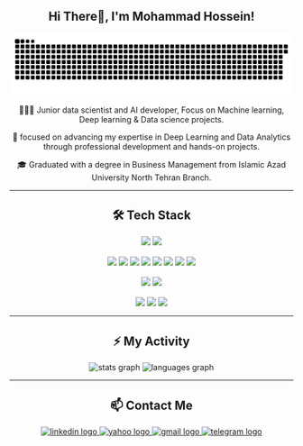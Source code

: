<h2 align=center>Hi There👋, I'm Mohammad Hossein!</h2>
<img src="https://raw.githubusercontent.com/sminerport/snk/output/github-contribution-grid-snake-reverse.svg" />
<div align=center>

👨🏻‍💻 Junior data scientist and AI developer, Focus on Machine learning, Deep learning & Data science projects.

🚀 focused on advancing my expertise in Deep Learning and Data Analytics through professional development and hands-on projects.

🎓 Graduated with a degree in Business Management from Islamic Azad University North Tehran Branch.
</div>

----

<h2 align=center>🛠️ Tech Stack</h2>
<div align=center>
  <img src="https://img.shields.io/badge/python-3670A0?style=for-the-badge&logo=python&logoColor=ffdd54" height="30"/>
  <img src="https://img.shields.io/badge/mysql-4479A1.svg?style=for-the-badge&logo=mysql&logoColor=white" height="30"/>
  <br/>
  <br/>
  <img src="https://img.shields.io/badge/opencv-%23white.svg?style=for-the-badge&logo=opencv&logoColor=white" height="30"/>
  <img src="https://img.shields.io/badge/pandas-%23150458.svg?style=for-the-badge&logo=pandas&logoColor=white" height="30"/>
  <img src="https://img.shields.io/badge/Keras-%23D00000.svg?style=for-the-badge&logo=Keras&logoColor=white" height="30"/>
  <img src="https://img.shields.io/badge/Matplotlib-%23ffffff.svg?style=for-the-badge&logo=Matplotlib&logoColor=black" height="30"/>
  <img src="https://img.shields.io/badge/numpy-%23013243.svg?style=for-the-badge&logo=numpy&logoColor=white" height="30"/>
  <img src="https://img.shields.io/badge/scikit--learn-%23F7931E.svg?style=for-the-badge&logo=scikit-learn&logoColor=white" height="30"/>
  <img src="https://img.shields.io/badge/SciPy-%230C55A5.svg?style=for-the-badge&logo=scipy&logoColor=%white" height="30"/>
  <img src="https://img.shields.io/badge/TensorFlow-%23FF6F00.svg?style=for-the-badge&logo=TensorFlow&logoColor=white" height="30"/>
  <br/>
  <br/>
  <img src="https://img.shields.io/badge/github-%23121011.svg?style=for-the-badge&logo=github&logoColor=white" height="30"/>
  <img src="https://img.shields.io/badge/git-%23F05033.svg?style=for-the-badge&logo=git&logoColor=white" height="30"/>
  <br/>
  <br/>
  <img src="https://img.shields.io/badge/Visual%20Studio%20Code-0078d7.svg?style=for-the-badge&logo=visual-studio-code&logoColor=white" height="30"/>
  <img src="https://img.shields.io/badge/jupyter-%23FA0F00.svg?style=for-the-badge&logo=jupyter&logoColor=white" height="30"/>
  <img src="https://img.shields.io/badge/django-%23092E20.svg?style=for-the-badge&logo=django&logoColor=white" height="30"/>
</div>

----

<h2 align=center>⚡️ My Activity</h2>

<div align="center">
  <img src="https://github-readme-stats.vercel.app/api?username=Mohammad-Hossein-Dalghi&show_icons=true&theme=github_dark" height="150" alt="stats graph"  />
  <img src="https://github-readme-stats.vercel.app/api/top-langs/?username=Mohammad-Hossein-Dalghi&layout=compact&theme=github_dark" height="100" alt="languages graph"  />
</div>

---

<h2 align=center>📫 Contact Me</h2>

<div align="center" id="badges">
  <a href="https://www.linkedin.com/in/mohammad-hossein-dalghi/">
    <img src="https://img.shields.io/badge/linkedin-%230077B5.svg?style=for-the-badge&logo=linkedin&logoColor=white" height="35" alt="linkedin logo"  />
  </a>
  <a href="mailto:mamasi_dl@yahoo.com?subject=Hello%20Mohammad%20Hossein!">
    <img src="https://img.shields.io/badge/Yahoo!-6001D2?style=for-the-badge&logo=Yahoo!&logoColor=white" height="35" alt="yahoo logo"  />
  </a>
  <a href="mailto:mamasi.6638@gmail.com?subject=Hello%20Mohammad%20Hossein!">
    <img src="https://img.shields.io/badge/Gmail-D14836?style=for-the-badge&logo=gmail&logoColor=white" height="35" alt="gmail logo"  />
  </a>
  <a href="https://t.me/mamasi_dl">
    <img src="https://img.shields.io/badge/Telegram-2CA5E0?style=for-the-badge&logo=telegram&logoColor=white" height="35" alt="telegram logo"  />
  </a>
</div>

